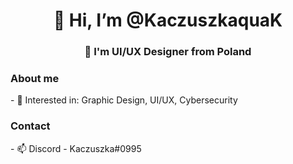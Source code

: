 <h1 align="center"> 👋 Hi, I’m @KaczuszkaquaK </h1>
<h3 align="center"> 💭 I'm UI/UX Designer from Poland </h3>

<h3 align="left">About me </h3>
- 👀 Interested in: Graphic Design, UI/UX, Cybersecurity <br>
<h3 align="left">Contact </h3>
- 📫 Discord - Kaczuszka#0995
